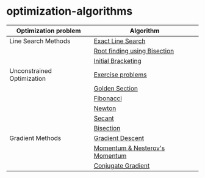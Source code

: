 # optimization-algorithms

| Optimization problem | Algorithm   |
| -------------------- |-------------|
| Line Search Methods  | [Exact Line Search](https://nbviewer.jupyter.org/github/NasreenAhmed/optimization-algorithms/blob/main/line%20search/exact_line_search.ipynb) | 
|                      | [Root finding using Bisection](https://nbviewer.jupyter.org/github/NasreenAhmed/optimization-algorithms/blob/main/line%20search/bisection_method_root_finding.ipynb) |
|                      | [Initial Bracketing](https://nbviewer.jupyter.org/github/NasreenAhmed/optimization-algorithms/blob/main/line%20search/initial-bracket.ipynb) |
| Unconstrained Optimization | [Exercise problems](https://nbviewer.jupyter.org/github/NasreenAhmed/optimization-algorithms/blob/main/unconstrained-optimization/exercise_problems.ipynb) |
|                            | [Golden Section](https://nbviewer.jupyter.org/github/NasreenAhmed/optimization-algorithms/blob/main/unconstrained-optimization/golden_section_search.ipynb) |
|                            | [Fibonacci](https://nbviewer.jupyter.org/github/NasreenAhmed/optimization-algorithms/blob/main/unconstrained-optimization/Fibonacci_Method.ipynb) |
|                            | [Newton](https://nbviewer.jupyter.org/github/NasreenAhmed/optimization-algorithms/blob/main/unconstrained-optimization/newtons_method.ipynb) |
|                            | [Secant](https://nbviewer.jupyter.org/github/NasreenAhmed/optimization-algorithms/blob/main/unconstrained-optimization/secant_method.ipynb) |
|                            | [Bisection](https://nbviewer.jupyter.org/github/NasreenAhmed/optimization-algorithms/blob/main/unconstrained-optimization/bisection_method.ipynb) |
| Gradient Methods | [Gradient Descent](https://nbviewer.jupyter.org/github/NasreenAhmed/optimization-algorithms/blob/main/gradient_methods/gradient_descent_rosenbrock.ipynb) |
|                  | [Momentum & Nesterov's Momentum](https://nbviewer.jupyter.org/github/NasreenAhmed/optimization-algorithms/blob/main/gradient_methods/nesterov_momentum_rosenbrock.ipynb) |
|                  | [Conjugate Gradient](https://nbviewer.jupyter.org/github/NasreenAhmed/optimization-algorithms/blob/main/gradient_methods/conjugate_gradient.ipynb) |
